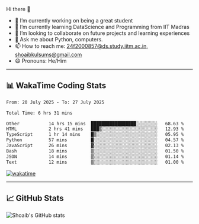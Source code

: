 Hi there 👋

<!--
**shoaib2000857/shoaib2000857** is a ✨ _special_ ✨ repository because its `README.md` (this file) appears on your GitHub profile.

Here are some ideas to get you started: -->

- 🔭 I’m currently working on being a great student  
- 🌱 I’m currently learning DataScience and Programming from IIT Madras  
- 👯 I’m looking to collaborate on future projects and learning experiences  
- 💬 Ask me about Python, computers.  
- 📫 How to reach me: 24f2000857@ds.study.iitm.ac.in, shoaibkulsums@gmail.com  
- 😄 Pronouns: He/Him  

---

## 📊 WakaTime Coding Stats

<!--START_SECTION:waka-->

```txt
From: 20 July 2025 - To: 27 July 2025

Total Time: 6 hrs 31 mins

Other           14 hrs 15 mins  █████████████████░░░░░░░░   68.63 %
HTML            2 hrs 41 mins   ███▒░░░░░░░░░░░░░░░░░░░░░   12.93 %
TypeScript      1 hr 14 mins    █▒░░░░░░░░░░░░░░░░░░░░░░░   05.95 %
Python          57 mins         █░░░░░░░░░░░░░░░░░░░░░░░░   04.57 %
JavaScript      26 mins         ▓░░░░░░░░░░░░░░░░░░░░░░░░   02.13 %
Bash            18 mins         ▒░░░░░░░░░░░░░░░░░░░░░░░░   01.50 %
JSON            14 mins         ▒░░░░░░░░░░░░░░░░░░░░░░░░   01.14 %
Text            12 mins         ▒░░░░░░░░░░░░░░░░░░░░░░░░   01.00 %
```

<!--END_SECTION:waka-->

[![wakatime](https://wakatime.com/badge/user/a85deef6-2e94-465d-998e-c54914c040a2.svg)](https://wakatime.com/@a85deef6-2e94-465d-998e-c54914c040a2)

---

## 📈 GitHub Stats

![Shoaib's GitHub stats](https://github-readme-stats.vercel.app/api?username=shoaib2000857&show_icons=true&theme=radical)
